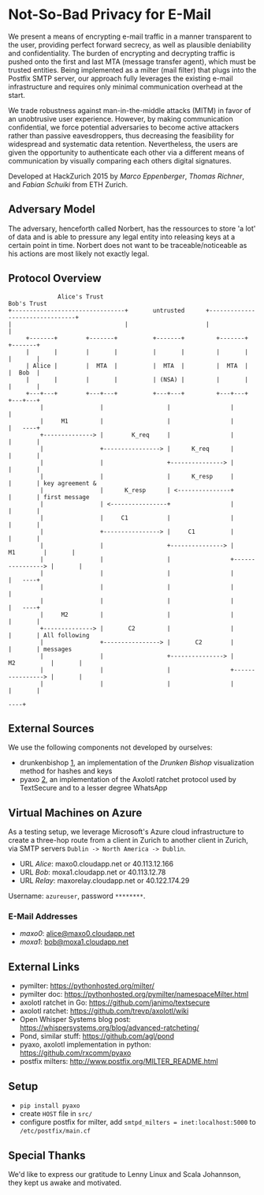 # Not-So-Bad Privacy for E-Mail

We present a means of encrypting e-mail traffic in a manner transparent to the user, providing perfect forward secrecy, as well as plausible deniability and confidentiality. The burden of encrypting and decrypting traffic is pushed onto the first and last MTA (message transfer agent), which must be trusted entities. Being implemented as a milter (mail filter) that plugs into the Postfix SMTP server, our approach fully leverages the existing e-mail infrastructure and requires only minimal communication overhead at the start.

We trade robustness against man-in-the-middle attacks (MITM) in favor of an unobtrusive user experience. However, by making communication confidential, we force potential adversaries to become active attackers rather than passive eavesdroppers, thus decreasing the feasibility for widespread and systematic data retention. Nevertheless, the users are given the opportunity to authenticate each other via a different means of communication by visually comparing each others digital signatures.

Developed at HackZurich 2015 by *Marco Eppenberger*, *Thomas Richner*, and *Fabian Schuiki* from ETH Zurich.


## Adversary Model

The adversary, henceforth called Norbert, has the ressources to store 'a lot' of data and is able to pressure any legal entity into releasing keys at a certain point in time. Norbert does not want to be traceable/noticeable as his actions are most likely not exactly legal.

## Protocol Overview

```
              Alice's Trust                                           Bob's Trust
+--------------------------------+       untrusted      +--------------------------------+
|                                |                      |                                |
     +-------+        +-------+          +-------+         +-------+          +-------+
     |       |        |       |          |       |         |       |          |       |
     | Alice |        |  MTA  |          |  MTA  |         |  MTA  |          |  Bob  |
     |       |        |       |          | (NSA) |         |       |          |       |
     +---+---+        +---+---+          +---+---+         +---+---+          +---+---+
         |                |                  |                 |                  |
         |     M1         |                  |                 |                  |   ----+
         +--------------> |        K_req     |                 |                  |       |
         |                +----------------> |      K_req      |                  |       |
         |                |                  +---------------> |                  |       |
         |                |                  |      K_resp     |                  |       | key agreement &
         |                |      K_resp      | <---------------+                  |       | first message
         |                | <----------------+                 |                  |       |
         |                |     C1           |                 |                  |       |
         |                +----------------> |     C1          |                  |       |
         |                |                  +---------------> |        M1        |       |
         |                |                  |                 +----------------> |       |
         |                |                  |                 |                  |   ----+
         |                |                  |                 |                  |
         |                |                  |                 |                  |   ----+
         |     M2         |                  |                 |                  |       |
         +--------------> |       C2         |                 |                  |       | All following
         |                +----------------> |       C2        |                  |       | messages
         |                |                  +---------------> |      M2          |       |
         |                |                  |                 +----------------> |       |
         |                |                  |                 |                  |       |
                                                                                      ----+
```


## External Sources

We use the following components not developed by ourselves:

- drunkenbishop [1], an implementation of the *Drunken Bishop* visualization method for hashes and keys
- pyaxo [2], an implementation of the Axolotl ratchet protocol used by TextSecure and to a lesser degree WhatsApp

[1]: https://github.com/natmchugh/drunken-bishop
[2]: https://github.com/rxcomm/pyaxo


## Virtual Machines on Azure

As a testing setup, we leverage Microsoft's Azure cloud infrastructure to create a three-hop route from a client in Zurich to another client in Zurich, via SMTP servers `Dublin -> North America -> Dublin`.

- URL *Alice*: maxo0.cloudapp.net or 40.113.12.166
- URL *Bob*: moxa1.cloudapp.net or 40.113.12.78
- URL *Relay*: maxorelay.cloudapp.net or 40.122.174.29

Username: `azureuser`, password `********`.

### E-Mail Addresses

- *maxo0*: alice@maxo0.cloudapp.net
- *moxa1*: bob@moxa1.cloudapp.net


## External Links

- pymilter: https://pythonhosted.org/milter/
- pymilter doc: https://pythonhosted.org/pymilter/namespaceMilter.html
- axolotl ratchet in Go: https://github.com/janimo/textsecure
- axolotl ratchet: https://github.com/trevp/axolotl/wiki
- Open Whisper Systems blog post: https://whispersystems.org/blog/advanced-ratcheting/
- Pond, similar stuff: https://github.com/agl/pond
- pyaxo, axolotl implementation in python: https://github.com/rxcomm/pyaxo
- postfix milters: http://www.postfix.org/MILTER_README.html


## Setup

- `pip install pyaxo`
- create `HOST` file in `src/`
- configure postfix for milter, add `smtpd_milters = inet:localhost:5000` to `/etc/postfix/main.cf`

## Special Thanks
We'd like to express our gratitude to Lenny Linux and Scala Johannson, they kept us awake and motivated.
